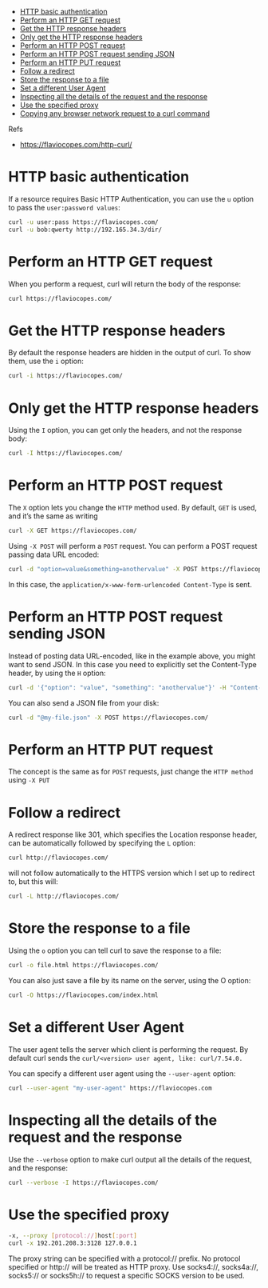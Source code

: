 * [HTTP basic authentication](#http-basic-authentication)
* [Perform an HTTP GET request](#perform-an-http-get-request)
* [Get the HTTP response headers](#get-the-http-response-headers)
* [Only get the HTTP response headers](#only-get-the-http-response-headers)
* [Perform an HTTP POST request](#perform-an-http-post-request)
* [Perform an HTTP POST request sending JSON](#perform-an-http-post-request-sending-json)
* [Perform an HTTP PUT request](#perform-an-http-put-request)
* [Follow a redirect](#follow-a-redirect)
* [Store the response to a file](#store-the-response-to-a-file)
* [Set a different User Agent](#set-a-different-user-agent)
* [Inspecting all the details of the request and the response](#inspecting-all-the-details-of-the-request-and-the-response)
* [Use the specified proxy](#use-the-specified-proxy)
* [Copying any browser network request to a curl command](#copying-any-browser-network-request-to-a-curl-command)

Refs
* <https://flaviocopes.com/http-curl/>

# HTTP basic authentication
If a resource requires Basic HTTP Authentication, you can use the `u` option to pass the `user:password values`:
```sh
curl -u user:pass https://flaviocopes.com/
curl -u bob:qwerty http://192.165.34.3/dir/
```
# Perform an HTTP GET request
When you perform a request, curl will return the body of the response:
```sh
curl https://flaviocopes.com/
```
# Get the HTTP response headers
By default the response headers are hidden in the output of curl. To show them, use the `i` option:
```sh
curl -i https://flaviocopes.com/
```
# Only get the HTTP response headers
Using the `I` option, you can get only the headers, and not the response body:
```sh
curl -I https://flaviocopes.com/
```
# Perform an HTTP POST request
The `X` option lets you change the `HTTP` method used. By default, `GET` is used, and it’s the same as writing
```sh
curl -X GET https://flaviocopes.com/
```
Using `-X POST` will perform a `POST` request. You can perform a POST request passing data URL encoded:
```sh
curl -d "option=value&something=anothervalue" -X POST https://flaviocopes.com/
```
In this case, the `application/x-www-form-urlencoded Content-Type` is sent.

# Perform an HTTP POST request sending JSON
Instead of posting data URL-encoded, like in the example above, you might want to send JSON. In this case you need to explicitly set the Content-Type header, by using the `H` option:
```sh
curl -d '{"option": "value", "something": "anothervalue"}' -H "Content-Type: application/json" -X POST https://flaviocopes.com/
```
You can also send a JSON file from your disk:
```sh
curl -d "@my-file.json" -X POST https://flaviocopes.com/
```
# Perform an HTTP PUT request
The concept is the same as for `POST` requests, just change the `HTTP method` using `-X PUT`

# Follow a redirect
A redirect response like 301, which specifies the Location response header, can be automatically followed by specifying the `L` option:
```sh
curl http://flaviocopes.com/
```
will not follow automatically to the HTTPS version which I set up to redirect to, but this will:
```sh
curl -L http://flaviocopes.com/
```
# Store the response to a file
Using the `o` option you can tell curl to save the response to a file:
```sh
curl -o file.html https://flaviocopes.com/
```
You can also just save a file by its name on the server, using the O option:
```sh
curl -O https://flaviocopes.com/index.html
```

# Set a different User Agent
The user agent tells the server which client is performing the request. By default curl sends the `curl/<version> user agent, like: curl/7.54.0.`

You can specify a different user agent using the `--user-agent` option:
```sh
curl --user-agent "my-user-agent" https://flaviocopes.com
```
# Inspecting all the details of the request and the response
Use the `--verbose` option to make curl output all the details of the request, and the response:
```sh
curl --verbose -I https://flaviocopes.com/
```
# Use the specified proxy
```sh
-x, --proxy [protocol://]host[:port]
curl -x 192.201.208.3:3128 127.0.0.1
```
The proxy string can be specified with a protocol:// prefix. No protocol specified or http:// will be treated as HTTP proxy. Use socks4://, socks4a://, socks5:// or socks5h:// to request a specific SOCKS version to be used.


